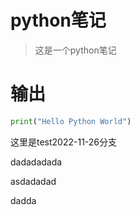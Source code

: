 # python笔记

> 这是一个python笔记

# 输出

```Python
print("Hello Python World")
```

这里是test2022-11-26分支

dadadadada

asdadadad

dadda